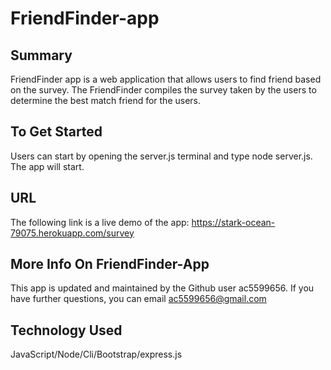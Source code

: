 # FriendFinder-app

## Summary

FriendFinder app is a web application that allows users to find friend based on the survey. The FriendFinder compiles the survey taken by the users to determine the best match friend for the users.

## To Get Started

Users can start by opening the server.js terminal and type node server.js. The app will start.

## URL

The following link is a live demo of the app: https://stark-ocean-79075.herokuapp.com/survey

## More Info On FriendFinder-App

This app is updated and maintained by the Github user ac5599656. If you have further questions, you can email
ac5599656@gmail.com

## Technology Used

JavaScript/Node/Cli/Bootstrap/express.js

